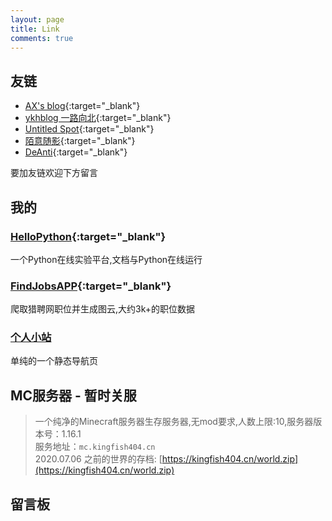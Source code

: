 ```yaml
---
layout: page
title: Link
comments: true
---
```


## 友链

* [AX's blog](https://xgpax.top){:target="_blank"}
* [ykhblog 一路向北](https://khany.top){:target="_blank"}
* [Untitled Spot](https://untitled.pw/){:target="_blank"}
* [陌意随影](http://moyisuiying.com/){:target="_blank"}
* [DeAnti](http://blog.darkkris.xin/){:target="_blank"}

要加友链欢迎下方留言

## 我的

### [HelloPython](https://study.kingfish404.cn){:target="_blank"}
一个Python在线实验平台,文档与Python在线运行

### [FindJobsAPP](https://blog.achacker.com/FindJobsApp/){:target="_blank"}
爬取猎聘网职位并生成图云,大约3k+的职位数据

### [个人小站](https://kingfish404.cn)
单纯的一个静态导航页

## MC服务器 - 暂时关服

>一个纯净的Minecraft服务器生存服务器,无mod要求,人数上限:10,服务器版本号：1.16.1  
>服务地址：`mc.kingfish404.cn`  
>2020.07.06 之前的世界的存档: [https://kingfish404.cn/world.zip](https://kingfish404.cn/world.zip)

## 留言板